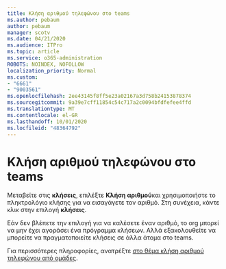 ```yaml
---
title: Κλήση αριθμού τηλεφώνου στο teams
ms.author: pebaum
author: pebaum
manager: scotv
ms.date: 04/21/2020
ms.audience: ITPro
ms.topic: article
ms.service: o365-administration
ROBOTS: NOINDEX, NOFOLLOW
localization_priority: Normal
ms.custom:
- "6661"
- "9003561"
ms.openlocfilehash: 2ee43145f8ff5e23a02167a3d758b24153878374
ms.sourcegitcommit: 9a39e7cff11854c54c717a2c0094bfdfefee4ffd
ms.translationtype: MT
ms.contentlocale: el-GR
ms.lasthandoff: 10/01/2020
ms.locfileid: "48364792"
---
```

# <a name="call-a-phone-number-in-teams"></a>Κλήση αριθμού τηλεφώνου στο teams

Μεταβείτε στις  **κλήσεις**, επιλέξτε  **Κλήση αριθμού**και χρησιμοποιήστε το πληκτρολόγιο κλήσης για να εισαγάγετε τον αριθμό. Στη συνέχεια, κάντε κλικ στην επιλογή  **κλήσεις**.

Εάν δεν βλέπετε την επιλογή για να καλέσετε έναν αριθμό, το org μπορεί να μην έχει αγοράσει ένα πρόγραμμα κλήσεων. Αλλά εξακολουθείτε να μπορείτε να πραγματοποιείτε κλήσεις σε άλλα άτομα στο teams.  

Για περισσότερες πληροφορίες, ανατρέξτε [στο θέμα κλήση αριθμού τηλεφώνου από ομάδες](https://support.microsoft.com/office/20d24ace-2851-4c29-8441-30dd2a5cf078).

